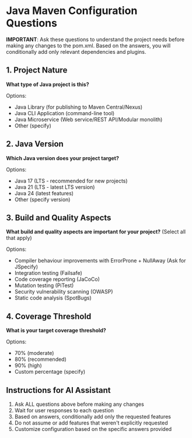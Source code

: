 # Java Maven Configuration Questions

**IMPORTANT**: Ask these questions to understand the project needs before making any changes to the pom.xml. Based on the answers, you will conditionally add only relevant dependencies and plugins.

## 1. Project Nature

**What type of Java project is this?**

Options:
- Java Library (for publishing to Maven Central/Nexus)
- Java CLI Application (command-line tool)  
- Java Microservice (Web service/REST API/Modular monolith)
- Other (specify)

## 2. Java Version

**Which Java version does your project target?**

Options:
- Java 17 (LTS - recommended for new projects)
- Java 21 (LTS - latest LTS version)
- Java 24 (latest features)
- Other (specify version)

## 3. Build and Quality Aspects

**What build and quality aspects are important for your project?** (Select all that apply)

Options:
- Compiler behaviour improvements with ErrorProne + NullAway (Ask for JSpecify)
- Integration testing (Failsafe)
- Code coverage reporting (JaCoCo)
- Mutation testing (PiTest)
- Security vulnerability scanning (OWASP)
- Static code analysis (SpotBugs)

## 4. Coverage Threshold

**What is your target coverage threshold?**

Options:
- 70% (moderate)
- 80% (recommended)
- 90% (high)
- Custom percentage (specify)

## Instructions for AI Assistant

1. Ask ALL questions above before making any changes
2. Wait for user responses to each question
3. Based on answers, conditionally add only the requested features
4. Do not assume or add features that weren't explicitly requested
5. Customize configuration based on the specific answers provided
